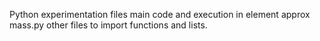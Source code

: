 Python experimentation files
main code and execution in element approx mass.py
other files to import functions and lists. 
